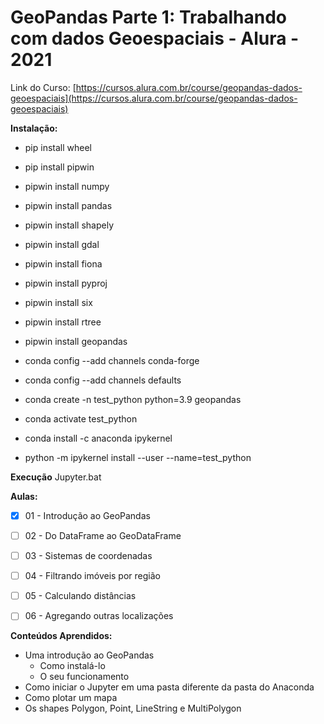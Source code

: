 
# GeoPandas Parte 1: Trabalhando com dados Geoespaciais - Alura - 2021  
  
Link do Curso: [https://cursos.alura.com.br/course/geopandas-dados-geoespaciais](https://cursos.alura.com.br/course/geopandas-dados-geoespaciais)
  
**Instalação:**  

- pip install wheel
- pip install pipwin

- pipwin install numpy
- pipwin install pandas
- pipwin install shapely
- pipwin install gdal
- pipwin install fiona
- pipwin install pyproj
- pipwin install six
- pipwin install rtree
- pipwin install geopandas

- conda config --add channels conda-forge
- conda config --add channels defaults
- conda create -n test_python python=3.9 geopandas
- conda activate test_python
- conda install -c anaconda ipykernel
- python -m ipykernel install --user --name=test_python

**Execução**
Jupyter.bat
  
**Aulas:**  
  
- [X] 01 - Introdução ao GeoPandas  
  
- [ ] 02 - Do DataFrame ao GeoDataFrame  
  
- [ ] 03 - Sistemas de coordenadas  
  
- [ ] 04 - Filtrando imóveis por região  
  
- [ ] 05 - Calculando distâncias  
  
- [ ] 06 - Agregando outras localizações

**Conteúdos Aprendidos:**  

- Uma introdução ao GeoPandas
  - Como instalá-lo
  - O seu funcionamento
- Como iniciar o Jupyter em uma pasta diferente da pasta do Anaconda
- Como plotar um mapa
- Os shapes Polygon, Point, LineString e MultiPolygon